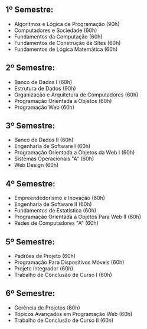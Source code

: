 ## 1º Semestre:
- Algoritmos e Lógica de Programação (90h)
- Computadores e Sociedade (60h)
- Fundamentos da Computação (60h)
- Fundamentos de Construção de Sites (60h)
- Fundamentos de Lógica Matemática (60h)
## 2º Semestre:
- Banco de Dados I (60h)
- Estrutura de Dados (90h)
- Organização e Arquitetura de Computadores (60h)
- Programação Orientada a Objetos (60h)
- Programação Web (60h)
## 3º Semestre:
- Banco de Dados II (60h)
- Engenharia de Software I (60h)
- Programação Orientada a Objetos da Web I (60h)
- Sistemas Operacionais "A" (60h)
- Web Design (60h)
## 4º Semestre:
- Empreendedorismo e Inovação (60h)
- Engenharia de Software II (60h)
- Fundamentos de Estatística (60h)
- Programação Orientada a Objetos Para Web II (60h)
- Redes de Computadores "A" (60h)
## 5º Semestre:
- Padrões de Projeto (60h)
- Programação Para Dispositivos Móveis (60h)
- Projeto Integrador (60h)
- Trabalho de Conclusão de Curso I (60h)
## 6º Semestre:
- Gerência de Projetos (60h)
- Tópicos Avançados em Programação Web (60h)
- Trabalho de Conclusão de Curso II (60h)

